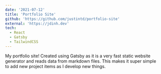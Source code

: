 ```yaml
---
date: '2021-07-12'
title: 'Portfolio Site'
github: 'https://github.com/justintd/portfolio-site'
external: 'https://jdinh.dev'
tech:
  - React
  - Gatsby
  - TailwindCSS
---
```


My portfolio site! Created using Gatsby as it is a very fast static website generator and reads data from markdown files. This makes it super simple to add new project items as I develop new things.